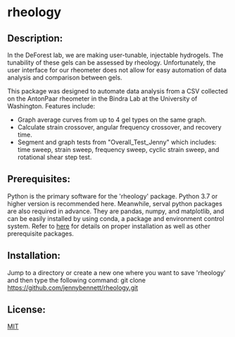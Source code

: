 # rheology

## Description:
In the DeForest lab, we are making user-tunable, injectable hydrogels. The tunability of these gels can be assessed by rheology. Unfortunately, the user interface for our rheometer does not allow for easy automation of data analysis and comparison between gels.

This package was designed to automate data analysis from a CSV collected on the AntonPaar rheometer in the Bindra Lab at the University of Washington. Features include:

- Graph average curves from up to 4 gel types on the same graph.
- Calculate strain crossover, angular frequency crossover, and recovery time.
- Segment and graph tests from "Overall_Test_Jenny" which includes: time sweep, strain sweep, frequency sweep, cyclic strain sweep, and rotational shear step test.

## Prerequisites:
Python is the primary software for the 'rheology' package. Python 3.7 or higher version is recommended here. Meanwhile, serval python packages are also required in advance. They are pandas, numpy, and matplotlib, and can be easily installed by using conda, a package and environment control system. Refer to [here](https://docs.enthought.com/mayavi/mayavi/installation.html) for details on proper installation as well as other prerequisite packages.

## Installation:
Jump to a directory or create a new one where you want to save 'rheology' and then type the following command: git clone https://github.com/jennybennett/rheology.git

## License:
[MIT](https://opensource.org/licenses/MIT)
